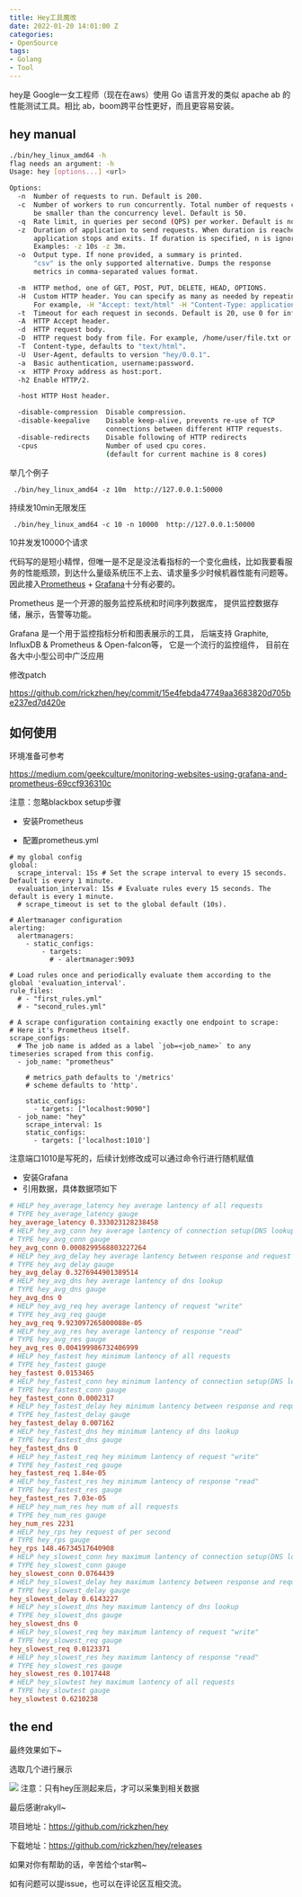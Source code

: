 ```yaml
---
title: Hey工具魔改
date: 2022-01-20 14:01:00 Z
categories:
- OpenSource
tags:
- Golang
- Tool
---
```


hey是 Google一女工程师（现在在aws）使用 Go 语言开发的类似 apache ab 的性能测试工具。相比 ab，boom跨平台性更好，而且更容易安装。

## hey manual

```bash
./bin/hey_linux_amd64 -h
flag needs an argument: -h
Usage: hey [options...] <url>

Options:
  -n  Number of requests to run. Default is 200.
  -c  Number of workers to run concurrently. Total number of requests cannot
      be smaller than the concurrency level. Default is 50.
  -q  Rate limit, in queries per second (QPS) per worker. Default is no rate limit.
  -z  Duration of application to send requests. When duration is reached,
      application stops and exits. If duration is specified, n is ignored.
      Examples: -z 10s -z 3m.
  -o  Output type. If none provided, a summary is printed.
      "csv" is the only supported alternative. Dumps the response
      metrics in comma-separated values format.

  -m  HTTP method, one of GET, POST, PUT, DELETE, HEAD, OPTIONS.
  -H  Custom HTTP header. You can specify as many as needed by repeating the flag.
      For example, -H "Accept: text/html" -H "Content-Type: application/xml" .
  -t  Timeout for each request in seconds. Default is 20, use 0 for infinite.
  -A  HTTP Accept header.
  -d  HTTP request body.
  -D  HTTP request body from file. For example, /home/user/file.txt or ./file.txt.
  -T  Content-type, defaults to "text/html".
  -U  User-Agent, defaults to version "hey/0.0.1".
  -a  Basic authentication, username:password.
  -x  HTTP Proxy address as host:port.
  -h2 Enable HTTP/2.

  -host HTTP Host header.

  -disable-compression  Disable compression.
  -disable-keepalive    Disable keep-alive, prevents re-use of TCP
                        connections between different HTTP requests.
  -disable-redirects    Disable following of HTTP redirects
  -cpus                 Number of used cpu cores.
                        (default for current machine is 8 cores)
```

举几个例子

` ./bin/hey_linux_amd64 -z 10m  http://127.0.0.1:50000`

持续发10min无限发压

` ./bin/hey_linux_amd64 -c 10 -n 10000  http://127.0.0.1:50000`

10并发发10000个请求



代码写的是短小精悍，但唯一是不足是没法看指标的一个变化曲线，比如我要看服务的性能瓶颈，到达什么量级系统压不上去、请求量多少时候机器性能有问题等。因此接入[Prometheus](https://prometheus.io/) + [Grafana](https://grafana.com/)十分有必要的。



Prometheus 是一个开源的服务监控系统和时间序列数据库， 提供监控数据存储，展示，告警等功能。



Grafana 是一个用于监控指标分析和图表展示的工具， 后端支持 Graphite, InfluxDB & Prometheus & Open-falcon等， 它是一个流行的监控组件， 目前在各大中小型公司中广泛应用



修改patch

https://github.com/rickzhen/hey/commit/15e4febda47749aa3683820d705be237ed7d420e



## 如何使用

环境准备可参考

https://medium.com/geekculture/monitoring-websites-using-grafana-and-prometheus-69ccf936310c

注意：忽略blackbox setup步骤

- 安装Prometheus 

- 配置prometheus.yml

```
# my global config
global:
  scrape_interval: 15s # Set the scrape interval to every 15 seconds. Default is every 1 minute.
  evaluation_interval: 15s # Evaluate rules every 15 seconds. The default is every 1 minute.
  # scrape_timeout is set to the global default (10s).

# Alertmanager configuration
alerting:
  alertmanagers:
    - static_configs:
        - targets:
          # - alertmanager:9093

# Load rules once and periodically evaluate them according to the global 'evaluation_interval'.
rule_files:
  # - "first_rules.yml"
  # - "second_rules.yml"

# A scrape configuration containing exactly one endpoint to scrape:
# Here it's Prometheus itself.
scrape_configs:
  # The job name is added as a label `job=<job_name>` to any timeseries scraped from this config.
  - job_name: "prometheus"

    # metrics_path defaults to '/metrics'
    # scheme defaults to 'http'.

    static_configs:
      - targets: ["localhost:9090"]
  - job_name: "hey"
    scrape_interval: 1s
    static_configs:
      - targets: ['localhost:1010'] 
```

注意端口1010是写死的，后续计划修改成可以通过命令行进行随机赋值



- 安装Grafana 
- 引用数据，具体数据项如下

```ini
# HELP hey_average_latency hey average lantency of all requests
# TYPE hey_average_latency gauge
hey_average_latency 0.333023128238458
# HELP hey_avg_conn hey average lantency of connection setup(DNS lookup + Dial up)
# TYPE hey_avg_conn gauge
hey_avg_conn 0.0008299568803227264
# HELP hey_avg_delay hey average lantency between response and request
# TYPE hey_avg_delay gauge
hey_avg_delay 0.3276944901389514
# HELP hey_avg_dns hey average lantency of dns lookup
# TYPE hey_avg_dns gauge
hey_avg_dns 0
# HELP hey_avg_req hey average lantency of request "write"
# TYPE hey_avg_req gauge
hey_avg_req 9.923097265800088e-05
# HELP hey_avg_res hey average lantency of response "read"
# TYPE hey_avg_res gauge
hey_avg_res 0.004199986732406999
# HELP hey_fastest hey minimum lantency of all requests
# TYPE hey_fastest gauge
hey_fastest 0.0153465
# HELP hey_fastest_conn hey minimum lantency of connection setup(DNS lookup + Dial up)
# TYPE hey_fastest_conn gauge
hey_fastest_conn 0.0002317
# HELP hey_fastest_delay hey minimum lantency between response and request
# TYPE hey_fastest_delay gauge
hey_fastest_delay 0.007162
# HELP hey_fastest_dns hey minimum lantency of dns lookup
# TYPE hey_fastest_dns gauge
hey_fastest_dns 0
# HELP hey_fastest_req hey minimum lantency of request "write"
# TYPE hey_fastest_req gauge
hey_fastest_req 1.84e-05
# HELP hey_fastest_res hey minimum lantency of response "read"
# TYPE hey_fastest_res gauge
hey_fastest_res 7.03e-05
# HELP hey_num_res hey num of all requests
# TYPE hey_num_res gauge
hey_num_res 2231
# HELP hey_rps hey request of per second
# TYPE hey_rps gauge
hey_rps 148.46734517640908
# HELP hey_slowest_conn hey maximum lantency of connection setup(DNS lookup + Dial up)
# TYPE hey_slowest_conn gauge
hey_slowest_conn 0.0764439
# HELP hey_slowest_delay hey maximum lantency between response and request
# TYPE hey_slowest_delay gauge
hey_slowest_delay 0.6143227
# HELP hey_slowest_dns hey maximum lantency of dns lookup
# TYPE hey_slowest_dns gauge
hey_slowest_dns 0
# HELP hey_slowest_req hey maximum lantency of request "write"
# TYPE hey_slowest_req gauge
hey_slowest_req 0.0123371
# HELP hey_slowest_res hey maximum lantency of response "read"
# TYPE hey_slowest_res gauge
hey_slowest_res 0.1017448
# HELP hey_slowtest hey maximum lantency of all requests
# TYPE hey_slowtest gauge
hey_slowtest 0.6210238
```

## the end

最终效果如下~

选取几个进行展示

![](https://cdn.learnku.com/uploads/images/202201/20/89916/BCfdcsqBZZ.png!large)
注意：只有hey压测起来后，才可以采集到相关数据



最后感谢rakyll~



项目地址：https://github.com/rickzhen/hey

下载地址：https://github.com/rickzhen/hey/releases



如果对你有帮助的话，辛苦给个star鸭~

如有问题可以提issue，也可以在评论区互相交流。